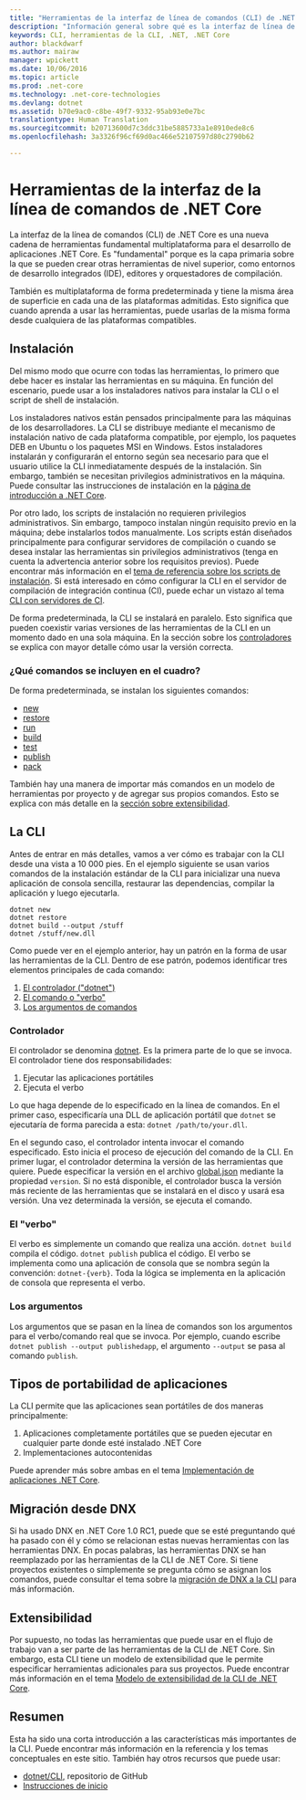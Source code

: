 ```yaml
---
title: "Herramientas de la interfaz de línea de comandos (CLI) de .NET Core"
description: "Información general sobre qué es la interfaz de línea de comandos (CLI) y sus características principales"
keywords: CLI, herramientas de la CLI, .NET, .NET Core
author: blackdwarf
ms.author: mairaw
manager: wpickett
ms.date: 10/06/2016
ms.topic: article
ms.prod: .net-core
ms.technology: .net-core-technologies
ms.devlang: dotnet
ms.assetid: b70e9ac0-c8be-49f7-9332-95ab93e0e7bc
translationtype: Human Translation
ms.sourcegitcommit: b20713600d7c3ddc31be5885733a1e8910ede8c6
ms.openlocfilehash: 3a3326f96cf69d0ac466e52107597d80c2790b62

---
```


# <a name="net-core-commandline-interface-tools"></a>Herramientas de la interfaz de la línea de comandos de .NET Core

La interfaz de la línea de comandos (CLI) de .NET Core es una nueva cadena de herramientas fundamental multiplataforma para el desarrollo de aplicaciones .NET Core. Es "fundamental" porque es la capa primaria sobre la que se pueden crear otras herramientas de nivel superior, como entornos de desarrollo integrados (IDE), editores y orquestadores de compilación. 

También es multiplataforma de forma predeterminada y tiene la misma área de superficie en cada una de las plataformas admitidas. Esto significa que cuando aprenda a usar las herramientas, puede usarlas de la misma forma desde cualquiera de las plataformas compatibles. 

## <a name="installation"></a>Instalación
Del mismo modo que ocurre con todas las herramientas, lo primero que debe hacer es instalar las herramientas en su máquina. En función del escenario, puede usar a los instaladores nativos para instalar la CLI o el script de shell de instalación.

Los instaladores nativos están pensados principalmente para las máquinas de los desarrolladores. La CLI se distribuye mediante el mecanismo de instalación nativo de cada plataforma compatible, por ejemplo, los paquetes DEB en Ubuntu o los paquetes MSI en Windows. Estos instaladores instalarán y configurarán el entorno según sea necesario para que el usuario utilice la CLI inmediatamente después de la instalación. Sin embargo, también se necesitan privilegios administrativos en la máquina. Puede consultar las instrucciones de instalación en la [página de introducción a .NET Core](https://aka.ms/dotnetcoregs).

Por otro lado, los scripts de instalación no requieren privilegios administrativos. Sin embargo, tampoco instalan ningún requisito previo en la máquina; debe instalarlos todos manualmente. Los scripts están diseñados principalmente para configurar servidores de compilación o cuando se desea instalar las herramientas sin privilegios administrativos (tenga en cuenta la advertencia anterior sobre los requisitos previos). Puede encontrar más información en el [tema de referencia sobre los scripts de instalación](dotnet-install-script.md). Si está interesado en cómo configurar la CLI en el servidor de compilación de integración continua (CI), puede echar un vistazo al tema [CLI con servidores de CI](using-ci-with-cli.md). 

De forma predeterminada, la CLI se instalará en paralelo. Esto significa que pueden coexistir varias versiones de las herramientas de la CLI en un momento dado en una sola máquina. En la sección sobre los [controladores](#driver) se explica con mayor detalle cómo usar la versión correcta. 

### <a name="what-commands-come-in-the-box"></a>¿Qué comandos se incluyen en el cuadro?
De forma predeterminada, se instalan los siguientes comandos:

* [new](dotnet-new.md)
* [restore](dotnet-restore.md)
* [run](dotnet-run.md)
* [build](dotnet-build.md)
* [test](dotnet-test.md)
* [publish](dotnet-publish.md)
* [pack](dotnet-pack.md)

También hay una manera de importar más comandos en un modelo de herramientas por proyecto y de agregar sus propios comandos. Esto se explica con más detalle en la [sección sobre extensibilidad](#extensibility). 

## <a name="working-with-the-cli"></a>La CLI

Antes de entrar en más detalles, vamos a ver cómo es trabajar con la CLI desde una vista a 10 000 pies. En el ejemplo siguiente se usan varios comandos de la instalación estándar de la CLI para inicializar una nueva aplicación de consola sencilla, restaurar las dependencias, compilar la aplicación y luego ejecutarla. 

```console
dotnet new
dotnet restore
dotnet build --output /stuff
dotnet /stuff/new.dll
```

Como puede ver en el ejemplo anterior, hay un patrón en la forma de usar las herramientas de la CLI. Dentro de ese patrón, podemos identificar tres elementos principales de cada comando:

1. [El controlador ("dotnet")](#driver)
2. [El comando o "verbo"](#the-verb)
3. [Los argumentos de comandos](#the-arguments)

### <a name="driver"></a>Controlador
El controlador se denomina [dotnet](dotnet.md). Es la primera parte de lo que se invoca. El controlador tiene dos responsabilidades:

1. Ejecutar las aplicaciones portátiles
2. Ejecuta el verbo

Lo que haga depende de lo especificado en la línea de comandos. En el primer caso, especificaría una DLL de aplicación portátil que `dotnet` se ejecutaría de forma parecida a esta: `dotnet /path/to/your.dll`. 

En el segundo caso, el controlador intenta invocar el comando especificado. Esto inicia el proceso de ejecución del comando de la CLI. En primer lugar, el controlador determina la versión de las herramientas que quiere. Puede especificar la versión en el archivo [global.json](global-json.md) mediante la propiedad `version`. Si no está disponible, el controlador busca la versión más reciente de las herramientas que se instalará en el disco y usará esa versión. Una vez determinada la versión, se ejecuta el comando. 

### <a name="the-verb"></a>El "verbo"
El verbo es simplemente un comando que realiza una acción. `dotnet build` compila el código. `dotnet publish` publica el código. El verbo se implementa como una aplicación de consola que se nombra según la convención: `dotnet-{verb}`. Toda la lógica se implementa en la aplicación de consola que representa el verbo. 

### <a name="the-arguments"></a>Los argumentos
Los argumentos que se pasan en la línea de comandos son los argumentos para el verbo/comando real que se invoca. Por ejemplo, cuando escribe `dotnet publish --output publishedapp`, el argumento `--output` se pasa al comando `publish`. 

## <a name="types-of-application-portability"></a>Tipos de portabilidad de aplicaciones
La CLI permite que las aplicaciones sean portátiles de dos maneras principalmente:

1. Aplicaciones completamente portátiles que se pueden ejecutar en cualquier parte donde esté instalado .NET Core
2. Implementaciones autocontenidas

Puede aprender más sobre ambas en el tema [Implementación de aplicaciones .NET Core](../deploying/index.md). 

## <a name="migration-from-dnx"></a>Migración desde DNX
Si ha usado DNX en .NET Core 1.0 RC1, puede que se esté preguntando qué ha pasado con él y cómo se relacionan estas nuevas herramientas con las herramientas DNX. En pocas palabras, las herramientas DNX se han reemplazado por las herramientas de la CLI de .NET Core. Si tiene proyectos existentes o simplemente se pregunta cómo se asignan los comandos, puede consultar el tema sobre la [migración de DNX a la CLI](../migrating-from-dnx.md) para más información. 

## <a name="extensibility"></a>Extensibilidad
Por supuesto, no todas las herramientas que puede usar en el flujo de trabajo van a ser parte de las herramientas de la CLI de .NET Core. Sin embargo, esta CLI tiene un modelo de extensibilidad que le permite especificar herramientas adicionales para sus proyectos. Puede encontrar más información en el tema [Modelo de extensibilidad de la CLI de .NET Core](extensibility.md).

## <a name="summary"></a>Resumen
Esta ha sido una corta introducción a las características más importantes de la CLI. Puede encontrar más información en la referencia y los temas conceptuales en este sitio. También hay otros recursos que puede usar:
* [dotnet/CLI,](https://github.com/dotnet/cli/) repositorio de GitHub
* [Instrucciones de inicio](https://aka.ms/dotnetcoregs/)



<!--HONumber=Nov16_HO1-->


